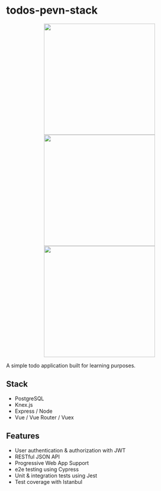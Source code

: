 # todos-pevn-stack

<p align="center">
  <img src="https://i.gyazo.com/52ae65b02cbbbd7a04033c4bf4f15444.png" width="300px"/><br>
  <img src="http://mean.io/wp-content/themes/twentysixteen-child/images/express.png" width="300px"/><br>
  <img src="https://i.gyazo.com/f718dd2c78aaae01bc219d14d1888d26.png" width="300px"/><br>
</p>

A simple todo application built for learning purposes.

## Stack
* PostgreSQL
* Knex.js
* Express / Node
* Vue / Vue Router / Vuex

## Features
* User authentication & authorization with JWT
* RESTful JSON API
* Progressive Web App Support
* e2e testing using Cypress
* Unit & integration tests using Jest
* Test coverage with Istanbul
